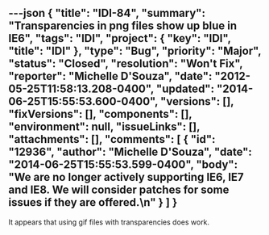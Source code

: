 ---json
{
  "title": "IDI-84",
  "summary": "Transparencies in png files show up blue in IE6",
  "tags": "IDI",
  "project": {
    "key": "IDI",
    "title": "IDI"
  },
  "type": "Bug",
  "priority": "Major",
  "status": "Closed",
  "resolution": "Won't Fix",
  "reporter": "Michelle D'Souza",
  "date": "2012-05-25T11:58:13.208-0400",
  "updated": "2014-06-25T15:55:53.600-0400",
  "versions": [],
  "fixVersions": [],
  "components": [],
  "environment": null,
  "issueLinks": [],
  "attachments": [],
  "comments": [
    {
      "id": "12936",
      "author": "Michelle D'Souza",
      "date": "2014-06-25T15:55:53.599-0400",
      "body": "We are no longer actively supporting IE6, IE7 and IE8. We will consider patches for some issues if they are offered.\n"
    }
  ]
}
---
It appears that using gif files with transparencies does work.&#x20;

        